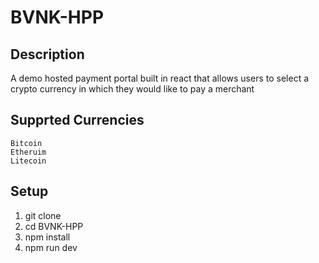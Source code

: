# BVNK-HPP

## Description
A demo hosted payment portal built in react that allows users to select a crypto currency in which they would like to pay a merchant

## Supprted Currencies
    Bitcoin
    Etheruim
    Litecoin

## Setup
1. git clone
2. cd BVNK-HPP
3. npm install
4. npm run dev
